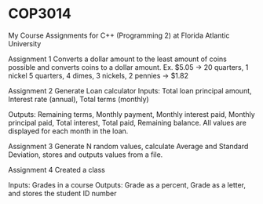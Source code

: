# COP3014
My Course Assignments for C++ (Programming 2) at Florida Atlantic University


Assignment 1
Converts a dollar amount to the least amount of coins possible and converts coins to a dollar amount.
Ex.
$5.05 -> 20 quarters, 1 nickel
5 quarters, 4 dimes, 3 nickels, 2 pennies -> $1.82


Assignment 2
Generate Loan calculator
Inputs: Total loan principal amount, Interest rate (annual), Total terms (monthly)

Outputs: Remaining terms, Monthly payment, Monthly interest paid, Monthly principal paid, Total interest, Total paid, Remaining balance.
All values are displayed for each month in the loan.


Assignment 3
Generate N random values, calculate Average and Standard Deviation, stores and outputs values from a file.


Assignment 4
Created a class

Inputs: Grades in a course
Outputs: Grade as a percent, Grade as a letter, and stores the student ID number
